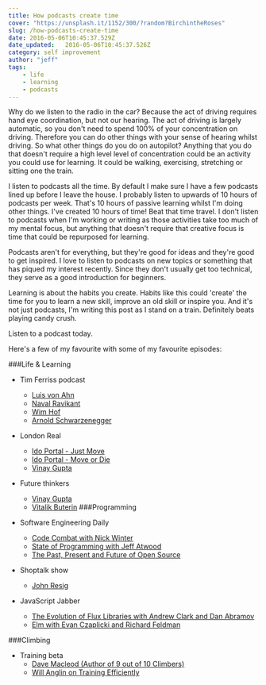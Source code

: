 ```yaml
---
title: How podcasts create time
cover: "https://unsplash.it/1152/300/?random?BirchintheRoses"
slug: /how-podcasts-create-time
date: 2016-05-06T10:45:37.529Z
date_updated:   2016-05-06T10:45:37.526Z
category: self improvement
author: "jeff"
tags: 
    - life
    - learning
    - podcasts
---
```


Why do we listen to the radio in the car? Because the act of driving requires hand eye coordination, but not our hearing. The act of driving is largely automatic, so you don't need to spend 100% of your concentration on driving. Therefore you can do other things with your sense of hearing whilst driving. So what other things do you do on autopilot? Anything that you do that doesn't require a high level level of concentration could be an activity you could use for learning. It could be walking, exercising, stretching or sitting one the train.

I listen to podcasts all the time. By default I make sure I have a few podcasts lined up before I leave the house. I probably listen to upwards of 10 hours of podcasts per week. That's 10 hours of passive learning whilst I'm doing other things. I've created 10 hours of time! Beat that time travel. I don't listen to podcasts when I'm working or writing as those activities take too much of my mental focus, but anything that doesn't require that creative focus is time that could be repurposed for learning.

Podcasts aren't for everything, but they're good for ideas and they're good to get inspired. I love to listen to podcasts on new topics or something that has piqued my interest recently. Since they don't usually get too technical, they serve as a good introduction for beginners.

Learning is about the habits you create. Habits like this could 'create' the time for you to learn a new skill, improve an old skill or inspire you. And it's not just podcasts, I'm writing this post as I stand on a train. Definitely beats playing candy crush.

Listen to a podcast today.

Here's a few of my favourite with some of my favourite episodes:

###Life & Learning

* Tim Ferriss podcast
  * [Luis von Ahn](http://fourhourworkweek.com/2016/01/26/luis-von-ahn-duolingo/)
  * [Naval Ravikant](http://fourhourworkweek.com/2015/08/18/the-evolutionary-angel-naval-ravikant/)
  * [Wim Hof](http://fourhourworkweek.com/2015/09/07/the-iceman-wim-hof/)
  * [Arnold Schwarzenegger](http://fourhourworkweek.com/2015/02/02/arnold-schwarzenegger/)
* London Real
  * [Ido Portal - Just Move](https://www.youtube.com/watch?v=Z_-DI2feFms)
  * [Ido Portal - Move or Die](https://www.youtube.com/watch?v=Bv3Y4JdgpUA)
  * [Vinay Gupta](https://www.youtube.com/watch?v=9rys_saLiDA)
* Future thinkers
  * [Vinay Gupta](http://futurethinkers.org/vinay-gupta-techno-social-systems/)
  * [Vitalik Buterin](http://futurethinkers.org/vitalik-buterin-ethereum-decentralized-future/a)
###Programming

* Software Engineering Daily
  * [Code Combat with Nick Winter](http://softwareengineeringdaily.com/2015/11/19/codecombat-with-nick-winter/)
  * [State of Programming with Jeff Atwood](http://softwareengineeringdaily.com/2016/03/14/state-programming-jeff-atwood/)
  * [The Past, Present and Future of Open Source](http://softwareengineeringdaily.com/2016/04/08/past-present-future-open-source/)
* Shoptalk show
  * [John Resig](http://shoptalkshow.com/episodes/101-john-resig/)
* JavaScript Jabber
  * [The Evolution of Flux Libraries with Andrew Clark and Dan Abramov](https://devchat.tv/js-jabber/181-jsj-the-evolution-of-flux-libraries-with-andrew-clark-and-dan-abramov)
  * [Elm with Evan Czaplicki and Richard Feldman](https://devchat.tv/js-jabber/175-jsj-elm-with-evan-czaplicki-and-richard-feldman)

###Climbing

* Training beta
  * [Dave Macleod (Author of 9 out of 10 Climbers)](https://www.trainingbeta.com/media/dave-macleod/)
  * [Will Anglin on Training Efficiently](https://www.trainingbeta.com/media/will-anglin/)
